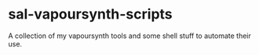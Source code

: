 # sal-vapoursynth-scripts
A collection of my vapoursynth tools and some shell stuff to automate their use.
